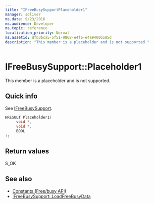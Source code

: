 ```yaml
---
title: "IFreeBusySupportPlaceholder1"
manager: soliver
ms.date: 9/23/2016
ms.audience: Developer
ms.topic: reference
localization_priority: Normal
ms.assetid: dfb3bca5-5f51-9868-e4f6-e4a94006585d
description: "This member is a placeholder and is not supported."
---
```


# IFreeBusySupport::Placeholder1

This member is a placeholder and is not supported.
  
## Quick info

See [IFreeBusySupport](ifreebusysupport.md).
  
```cpp
HRESULT Placeholder1( 
     void *,  
     void *, 
     BOOL  
);

```

## Return values

S_OK
  
## See also

- [Constants (Free/busy API)](constants-free-busy-api.md)
- [IFreeBusySupport::LoadFreeBusyData](ifreebusysupport-loadfreebusydata.md)

